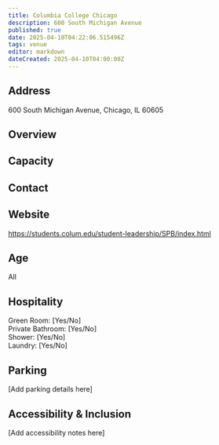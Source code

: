 ```yaml
---
title: Columbia College Chicago
description: 600 South Michigan Avenue
published: true
date: 2025-04-10T04:22:06.515496Z
tags: venue
editor: markdown
dateCreated: 2025-04-10T04:00:00Z
---
```


## Address

600 South Michigan Avenue, Chicago, IL 60605

## Overview



## Capacity



## Contact



## Website

https://students.colum.edu/student-leadership/SPB/index.html

## Age

All

## Hospitality

Green Room: [Yes/No]  
Private Bathroom: [Yes/No]  
Shower: [Yes/No]  
Laundry: [Yes/No]

## Parking

[Add parking details here]

## Accessibility & Inclusion

[Add accessibility notes here]
